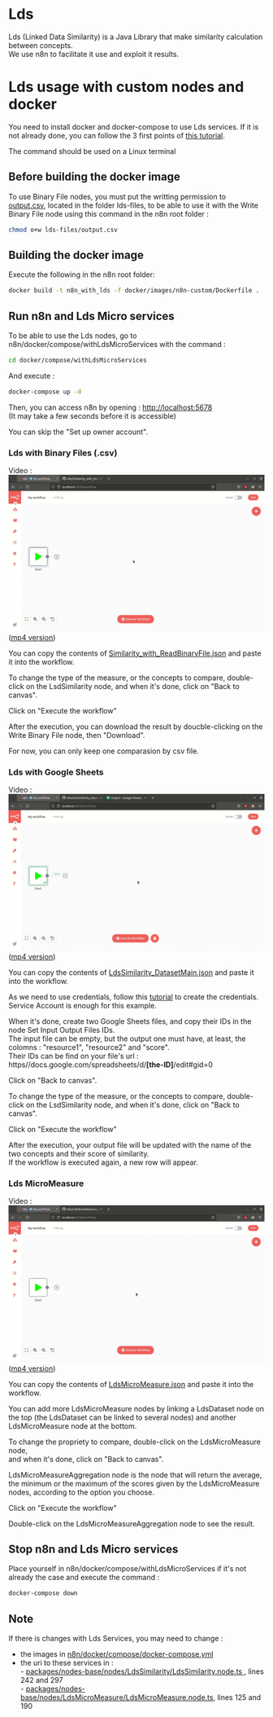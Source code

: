 # Lds

Lds (Linked Data Similarity) is a Java Library that make similarity calculation between concepts.</br>
We use n8n to facilitate it use and exploit it results.

# Lds usage with custom nodes and docker

You need to install docker and docker-compose to use Lds services. If it is not already done, you can follow the 3 first points of [this tutorial](https://docs.n8n.io/hosting/server-setups/docker-compose/).

The command should be used on a Linux terminal

## Before building the docker image

To use Binary File nodes, you must put the writting permission to [output.csv](https://github.com/Eli6a/n8n/blob/master/lds-files/output.csv), located in the folder lds-files, to be able to use it with the Write Binary File node using this command in the n8n root folder :
```bash
chmod o+w lds-files/output.csv
```

## Building the docker image

Execute the following in the n8n root folder:
```bash
docker build -t n8n_with_lds -f docker/images/n8n-custom/Dockerfile .
```

## Run n8n and Lds Micro services

To be able to use the Lds nodes, go to n8n/docker/compose/withLdsMicroServices with the command :
```bash
cd docker/compose/withLdsMicroServices
```
And execute :
```bash
docker-compose up -d
```

Then, you can access n8n by opening : [http://localhost:5678](http://localhost:5678)</br>
(It may take a few seconds before it is accessible)

You can skip the "Set up owner account".

### Lds with Binary Files (.csv)

Video : ![](https://github.com/Eli6a/n8n/blob/master/workflow-examples/video-examples/LdsSimilarity_with_ReadBinaryFile.gif)
([mp4 version](https://raw.githubusercontent.com/Eli6a/n8n/master/workflow-examples/video-examples/LdsSimilarity_with_ReadBinaryFile.mp4))

You can copy the contents of [Similarity_with_ReadBinaryFile.json](https://github.com/Eli6a/n8n/blob/master/workflow-examples/Similarity_with_ReadBinaryFile.json) and paste it into the workflow.

To change the type of the measure, or the concepts to compare, double-click on the LsdSimilarity node, 
and when it's done, click on "Back to canvas".

Click on "Execute the workflow"

After the execution, you can download the result by doucble-clicking on the Write Binary File node, then "Download".

For now, you can only keep one comparasion by csv file.

### Lds with Google Sheets

Video : ![](https://github.com/Eli6a/n8n/blob/master/workflow-examples/video-examples/LdsSimilarity_DatasetMain.gif)
([mp4 version](https://raw.githubusercontent.com/Eli6a/n8n/master/workflow-examples/video-examples/LdsSimilarity_DatasetMain.mp4))

You can copy the contents of [LdsSimilarity_DatasetMain.json](https://github.com/Eli6a/n8n/blob/master/workflow-examples/LdsSimilarity_DatasetMain.json) and paste it into the workflow.

As we need to use credentials, follow this [tutorial](https://docs.n8n.io/integrations/credentials/google/) to create the credentials. Service Account is enough for this example.

When it's done, create two Google Sheets files, and copy their IDs in the node Set Input Output Files IDs.</br>
The input file can be empty, but the output one must have, at least, the colomns : "resource1", "resource2" and "score". </br>
Their IDs can be find on your file's url : ht<span>tps//docs.google.</span>com/spreadsheets/d/<span>**[the-ID]**/edit#gid=0</span>

Click on "Back to canvas".

To change the type of the measure, or the concepts to compare, double-click on the LsdSimilarity node, 
and when it's done, click on "Back to canvas".

Click on "Execute the workflow"

After the execution, your output file will be updated with the name of the two concepts and their score of similarity. </br>
If the workflow is executed again, a new row will appear.

### Lds MicroMeasure

Video : ![](https://github.com/Eli6a/n8n/blob/master/workflow-examples/video-examples/LdsMicroMeasure.gif)
([mp4 version](https://raw.githubusercontent.com/Eli6a/n8n/master/workflow-examples/video-examples/LdsMicroMeasure.mp4))

You can copy the contents of [LdsMicroMeasure.json](https://github.com/Eli6a/n8n/blob/master/workflow-examples/LdsMicroMeasure.json) and paste it into the workflow.

You can add more LdsMicroMeasure nodes by linking a LdsDataset node on the top (the LdsDataset can be linked to several nodes) and another LdsMicroMeasure node at the bottom.

To change the propriety to compare, double-click on the LdsMicroMeasure node, </br>
and when it's done, click on "Back to canvas".

LdsMicroMeasureAggregation node is the node that will return the average, the minimum or the maximum of the scores given by the LdsMicroMeasure nodes, according to the option you choose.

Click on "Execute the workflow"

Double-click on the LdsMicroMeasureAggregation node to see the result.

## Stop n8n and Lds Micro services

Place yourself in n8n/docker/compose/withLdsMicroServices if it's not already the case and execute the command :
```bash
docker-compose down
```

## Note

If there is changes with Lds Services, you may need to change :
- the images in [n8n/docker/compose/docker-compose.yml](https://github.com/Eli6a/n8n/blob/master/docker/compose/withLdsMicroServices/docker-compose.yml)
- the uri to these services in :</br>
				- [packages/nodes-base/nodes/LdsSimilarity/LdsSimilarity.node.ts ](https://github.com/Eli6a/n8n/blob/master/packages/nodes-base/nodes/LdsSimilarity/LdsSimilarity.node.ts), lines 242 and 297</br>
				- [packages/nodes-base/nodes/LdsMicroMeasure/LdsMicroMeasure.node.ts](https://github.com/Eli6a/n8n/blob/master/packages/nodes-base/nodes/LdsMicroMeasure/LdsMicroMeasure.node.ts), lines 125 and 190

